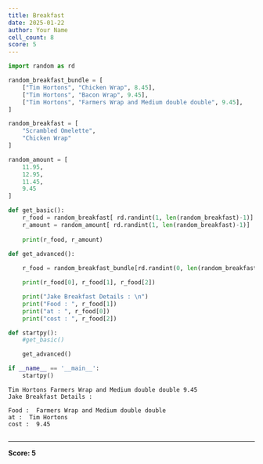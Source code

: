 ```yaml
---
title: Breakfast
date: 2025-01-22
author: Your Name
cell_count: 8
score: 5
---
```


```python
import random as rd
```


```python
random_breakfast_bundle = [
    ["Tim Hortons", "Chicken Wrap", 8.45],
    ["Tim Hortons", "Bacon Wrap", 9.45],
    ["Tim Hortons", "Farmers Wrap and Medium double double", 9.45],
]
```


```python
random_breakfast = [
    "Scrambled Omelette",
    "Chicken Wrap"
]

random_amount = [
    11.95,
    12.95,
    11.45,
    9.45
]


```


```python
def get_basic():
    r_food = random_breakfast[ rd.randint(1, len(random_breakfast)-1)]
    r_amount = random_amount[ rd.randint(1, len(random_breakfast)-1)]
    
    print(r_food, r_amount)


```


```python
def get_advanced():
    
    r_food = random_breakfast_bundle[rd.randint(0, len(random_breakfast_bundle))-1]

    print(r_food[0], r_food[1], r_food[2])

    print("Jake Breakfast Details : \n")
    print("Food : ", r_food[1])
    print("at : ", r_food[0])
    print("cost : ", r_food[2])


```


```python
def startpy():
    #get_basic()

    get_advanced()


```


```python
if __name__ == '__main__':
    startpy()
```

    Tim Hortons Farmers Wrap and Medium double double 9.45
    Jake Breakfast Details : 
    
    Food :  Farmers Wrap and Medium double double
    at :  Tim Hortons
    cost :  9.45



```python

```


---
**Score: 5**
